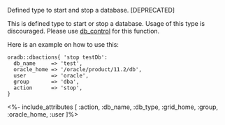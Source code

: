 Defined type to start and stop a database. [DEPRECATED]

This is defined type to start or stop a database. Usage of this type is discouraged. Please use [db_control](TODO) for this function.

Here is an example on how to use this:
```puppet
oradb::dbactions{ 'stop testDb':
  db_name     => 'test',
  oracle_home => '/oracle/product/11.2/db',
  user        => 'oracle',
  group       => 'dba',
  action      => 'stop',
}
```

<%- include_attributes [
  :action,
  :db_name,
  :db_type,
  :grid_home,
  :group,
  :oracle_home,
  :user
]%>

